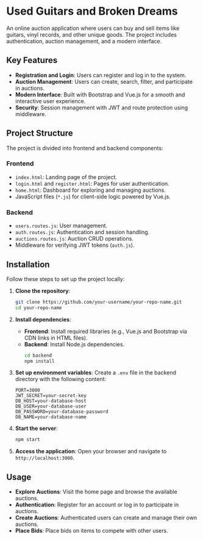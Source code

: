 # Used Guitars and Broken Dreams

An online auction application where users can buy and sell items like guitars, vinyl records, and other unique goods. The project includes authentication, auction management, and a modern interface.

## Key Features

- **Registration and Login**: Users can register and log in to the system.
- **Auction Management**: Users can create, search, filter, and participate in auctions.
- **Modern Interface**: Built with Bootstrap and Vue.js for a smooth and interactive user experience.
- **Security**: Session management with JWT and route protection using middleware.

## Project Structure

The project is divided into frontend and backend components:

### Frontend
- `index.html`: Landing page of the project.
- `login.html` and `register.html`: Pages for user authentication.
- `home.html`: Dashboard for exploring and managing auctions.
- JavaScript files (`*.js`) for client-side logic powered by Vue.js.

### Backend
- `users.routes.js`: User management.
- `auth.routes.js`: Authentication and session handling.
- `auctions.routes.js`: Auction CRUD operations.
- Middleware for verifying JWT tokens (`auth.js`).

## Installation

Follow these steps to set up the project locally:

1. **Clone the repository**:
   ```bash
   git clone https://github.com/your-username/your-repo-name.git
   cd your-repo-name


2. **Install dependencies**:
   - **Frontend**: Install required libraries (e.g., Vue.js and Bootstrap via CDN links in HTML files).
   - **Backend**: Install Node.js dependencies.
     ```bash
     cd backend
     npm install
     ```

3. **Set up environment variables**:
   Create a `.env` file in the backend directory with the following content:
   ```env
   PORT=3000
   JWT_SECRET=your-secret-key
   DB_HOST=your-database-host
   DB_USER=your-database-user
   DB_PASSWORD=your-database-password
   DB_NAME=your-database-name
   ```

4. **Start the server**:
   ```bash
   npm start
   ```

5. **Access the application**:
   Open your browser and navigate to `http://localhost:3000`.

## Usage

- **Explore Auctions**: Visit the home page and browse the available auctions.
- **Authentication**: Register for an account or log in to participate in auctions.
- **Create Auctions**: Authenticated users can create and manage their own auctions.
- **Place Bids**: Place bids on items to compete with other users.

